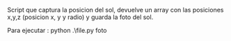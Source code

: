 Script que captura la posicion del sol, devuelve un array con las posiciones x,y,z (posicion x, y y radio) y guarda la foto del sol.

Para ejecutar : python .\file.py foto 
